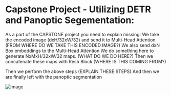 # Capstone Project - Utilizing DETR and Panoptic Segementation:

As a part of the CAPSTONE project you need to explain missing:
We take the encoded image (dxH/32xW/32) and send it to Multi-Head Attention (FROM WHERE DO WE TAKE THIS ENCODED IMAGE?)
We also send dxN Box embeddings to the Multi-Head Attention
We do something here to generate NxMxH/32xW/32 maps. (WHAT DO WE DO HERE?)
Then we concatenate these maps with Res5 Block (WHERE IS THIS COMING FROM?)

Then we perform the above steps (EXPLAIN THESE STEPS)
And then we are finally left with the panoptic segmentation

![image](https://user-images.githubusercontent.com/50147394/130328616-0c7c424e-7a68-45a0-88db-5b310f790b8e.png)
